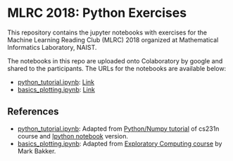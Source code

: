 # MLRC 2018: Python Exercises

This repository contains the jupyter notebooks with exercises for the Machine Learning Reading Club (MLRC) 2018 organized at Mathematical Informatics Laboratory, NAIST. 

The notebooks in this repo are uploaded onto Colaboratory by google and shared to the participants. The URLs for the notebooks are available below:
* [python_tutorial.ipynb](python_tutorial.ipynb): [Link](https://drive.google.com/file/d/1TQL4Nztwm1yL6138Q9adh2CCP-hhXhe9/view?usp=sharing)
* [basics_plotting.ipynb](basics_plotting.ipynb): [Link](https://drive.google.com/file/d/1-nwmcGnc-Oj56iHmrZFsU6tyJHunbd13/view?usp=sharing) 

## References
* [python_tutorial.ipynb](python_tutorial.ipynb): Adapted from [Python/Numpy tutorial](http://cs231n.github.io/python-numpy-tutorial/) of cs231n course and [Ipython notebook](https://github.com/kuleshov/cs228-material/blob/master/tutorials/python/cs228-python-tutorial.ipynb) version.
* [basics_plotting.ipynb](basics_plotting.ipynb): Adapted from [Exploratory Computing course](https://github.com/mbakker7/exploratory_computing_with_python) by Mark Bakker.  